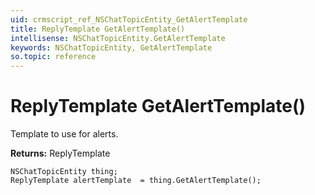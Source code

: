 ```yaml
---
uid: crmscript_ref_NSChatTopicEntity_GetAlertTemplate
title: ReplyTemplate GetAlertTemplate()
intellisense: NSChatTopicEntity.GetAlertTemplate
keywords: NSChatTopicEntity, GetAlertTemplate
so.topic: reference
---
```


# ReplyTemplate GetAlertTemplate()

Template to use for alerts.

**Returns:** ReplyTemplate

```crmscript
NSChatTopicEntity thing;
ReplyTemplate alertTemplate  = thing.GetAlertTemplate();
```

